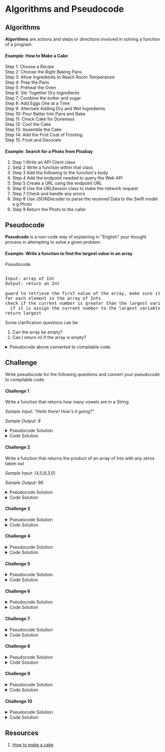 # Algorithms and Pseudocode

## Algorithms 

**Algorithms** are actions and steps or directions involved in solving a function of a program. 

#### Example: How to Make a Cake  

Step 1: Choose a Recipe  
Step 2: Choose the Right Baking Pans  
Step 3: Allow Ingredients to Reach Room Temperature  
Step 4: Prep the Pans  
Step 5: Preheat the Oven  
Step 6: Stir Together Dry Ingredients  
Step 7: Combine the butter and sugar  
Step 8: Add Eggs One at a Time  
Step 9: Alternate Adding Dry and Wet Ingredients  
Step 10: Pour Batter Into Pans and Bake  
Step 11: Check Cake for Doneness  
Step 12: Cool the Cake  
Step 13: Assemble the Cake  
Step 14: Add the First Coat of Frosting  
Step 15: Frost and Decorate  


#### Example: Search for a Photo from Pixabay 

1. Step 1 Write an API Client class 
2. Setp 2 Write a function within that class
3. Step 3 Add the following to the function's body
4. Step 4 Add the endpoint needed to query the Web API 
5. Step 5 Create a URL using the endpoint URL 
6. Step 6 Use the URLSesson class to make the network request 
7. Step 7 Check and handle any errors  
8. Step 8 Use JSONDecoder to parse the received Data to the Swift model e.g Photo 
9. Step 9 Return the Photo to the caller


## Pseudocode

**Pseudcode** is a non-code way of explaining in "English" your thought process in attempting to solve a given problem. 

#### Example: Write a function to find the largest value in an array 

Pseudocode

<pre> 
Input: array of Int
Output: return an Int

guard to retrieve the first value of the array, make sure it's mutable and define it as largest 
for each element in the array of Ints 
check if the current number is greater than the largest variable
  if it is assign the current number to the largest variable
return largest
</pre> 

Some clarification questions can be:
1. Can the array be empty? 
2. Can I return nil if the array is empty?

<details>
  <summary>Pseudocode above converted to compilable code.</summary>
  
```swift 
func findLargest(_ arr: [Int]) -> Int? {
  guard var largest = arr.first else {
    return nil
  }
  for currentNum in arr {
    if currentNum > largest {
      largest = currentNum
    }
  }
  return largest
}
```
  
</details> 

## Challenge

Write pseudocode for the following questions and convert your pseudocode to compilable code: 

#### Challenge 1 

Write a function that returns how many vowels are in a String

_Sample Input: "Hello there! How's it going?"_

_Sample Output: 8_

<details> 
  <summary>Pseudocode Solution</summary> 
  
<pre> 
Input: String 
Output: Int 

exmaple: "alex" => 2 

declare and initialize a constant Set vowels that has the vowels "aeiou"
declare and initialize a vowel counter
for each Character in the String 
  check if the current Character is contained in the Set, vowels 
    if true, increment the vowel counter variable by one 
return the vowel counter 
</pre>
  
</details> 


<details> 
  <summary>Code Solution</summary> 
  
```swift 
func countVowels(_ inputString: String) -> Int {
  let vowels: Set<Character> = Set("aeiou")
  var vowelCounter = 0
  for char in inputString {
    if vowels.contains(char) {
      vowelCounter += 1
    }
  }
  return vowelCounter
}

countVowels("Hello there! How's it going?") // 8
```
  
</details> 


#### Challenge 2

Write a function that returns the product of an array of Ints with any zeros taken out

_Sample Input: [4,0,8,3,0]_

_Sample Output: 96_


<details> 
  <summary>Pseudocode Solution</summary> 
 
<pre> 
Input: array on Int 
Output: Int 

define and initialize a product variable to 1 
for each element in the input array 
  check if the current element is not zero 
    if true, add to product 
return product

</pre> 
  
</details> 


<details> 
  <summary>Code Solution</summary> 
 
```swift 
func productIgnoreZeros(_ arr: [Int]) -> Int {
  var product = 1
  for num in arr {
    if num != 0 {
      product *= num
    }
  }
  return product
}

productIgnoreZeros([4, 0, 8, 3, 0]) // 96
```

</details> 


#### Challenge 3


<details> 
  <summary>Pseudocode Solution</summary> 
 
<pre> 

</pre> 
  
</details> 


<details> 
  <summary>Code Solution</summary> 
 
```swift 
```

</details> 


#### Challenge 4

<details> 
  <summary>Pseudocode Solution</summary> 
 
<pre> 

</pre> 
  
</details> 


<details> 
  <summary>Code Solution</summary> 
 
```swift 
```

</details> 


#### Challenge 5

<details> 
  <summary>Pseudocode Solution</summary> 
 
<pre> 

</pre> 
  
</details> 


<details> 
  <summary>Code Solution</summary> 
 
```swift 
```

</details> 

#### Challenge 6 

<details> 
  <summary>Pseudocode Solution</summary> 
 
<pre> 

</pre> 
  
</details> 


<details> 
  <summary>Code Solution</summary> 
 
```swift 
```

</details> 


#### Challenge 7

<details> 
  <summary>Pseudocode Solution</summary> 
 
<pre> 

</pre> 
  
</details> 


<details> 
  <summary>Code Solution</summary> 
 
```swift 
```

</details> 


#### Challenge 8


<details> 
  <summary>Pseudocode Solution</summary> 
 
<pre> 

</pre> 
  
</details> 


<details> 
  <summary>Code Solution</summary> 
 
```swift 
```

</details> 


#### Challenge 9


<details> 
  <summary>Pseudocode Solution</summary> 
 
<pre> 

</pre> 
  
</details> 


<details> 
  <summary>Code Solution</summary> 
 
```swift 
```

</details> 


#### Challenge 10


<details> 
  <summary>Pseudocode Solution</summary> 
 
<pre> 

</pre> 
  
</details> 


<details> 
  <summary>Code Solution</summary> 
 
```swift 
```

</details> 


## Resources 

1. [How to make a cake](https://www.bhg.com/recipes/how-to/bake/how-to-make-a-cake/)
